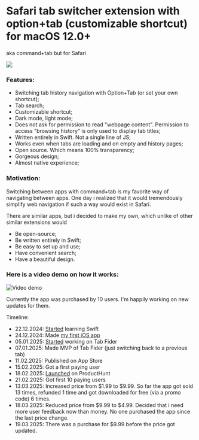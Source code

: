 # Safari tab switcher extension with option+tab (customizable shortcut) for macOS 12.0+

aka command+tab but for Safari

[<img src="https://github.com/user-attachments/assets/c57ef8eb-04d6-4c5e-b4ae-44f1b0d2ef7c">](https://apps.apple.com/us/app/tab-finder/id6741719894)

### Features:
- Switching tab history navigation with Option+Tab (or set your own shortcut);
- Tab search;
- Customizable shortcut;
- Dark mode, light mode;
- Does not ask for permission to read "webpage content". Permission to access "browsing history" is only used to display tab titles;
- Written entirely in Swift. Not a single line of JS;
- Works even when tabs are loading and on empty and history pages;
- Open source. Which means 100% transparency;
- Gorgeous design;
- Almost native experience;

### Motivation:
Switching between apps with command+tab is my favorite way of navigating between apps.
One day i realized that it would tremendously simplify web navigation if such a way would exist in Safari.

There are similar apps, but i decided to make my own, which unlike of other similar extensions would
- Be open-source;
- Be written entirely in Swift;
- Be easy to set up and use;
- Have convenient search;
- Have a beautiful design.

### Here is a video demo on how it works:
![Video demo](https://github.com/user-attachments/assets/cfafc9f3-a29c-49b9-ad7c-31b4f181b8cb)

Currently the app was purchased by 10 users.
I'm happily working on new updates for them.

Timeline:
- 22.12.2024: [Started](https://github.com/kopyl/swift-EmojiBoard/commit/addc653eddfa8a1ae67d6524455b2a13e3634647) learning Swift
- 24.12.2024: Made [my first iOS app](https://youtu.be/8hSOkZ2YdcM?si=iTIvoAnijt2vg8iV)
- 05.01.2025: [Started](https://github.com/kopyl/safari-tab-switcher/commit/42702c6ad06cc6baed1d107b5dfcad3f400a39cc) working on Tab Fider
- 07.01.2025: Made MVP of Tab Fider (just switching back to a previous tab)
- 11.02.2025: Published on App Store
- 15.02.2025: Got a first paying user
- 18.02.2025: [Launched](https://www.producthunt.com/posts/tab-finder) on ProductHunt
- 21.02.2025: Got first 10 paying users
- 13.03.2025: Increased price from $1.99 to $9.99. So far the app got sold 13 times, refunded 1 time and got downloaded for free (via a promo code) 6 times.
- 18.03.2025: Reduced price from $9.99 to $4.99. Decided that i need more user feedback now than money. No one purchased the app since the last price change.
- 19.03.2025: There was a purchase for $9.99 before the price got updated.